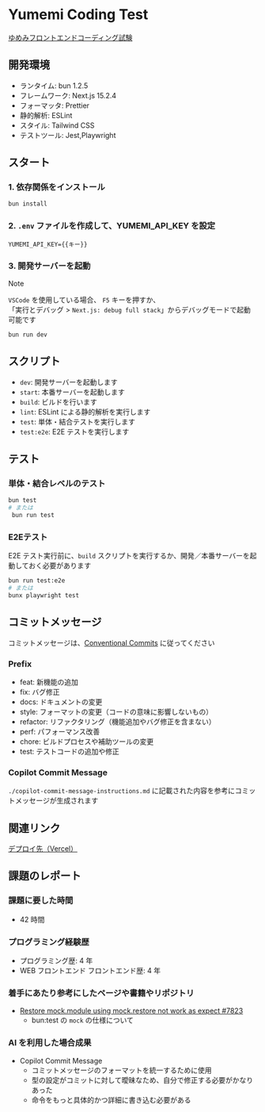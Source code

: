 # Yumemi Coding Test

[ゆめみフロントエンドコーディング試験](https://yumemi.notion.site/0e9ef27b55704d7882aab55cc86c999d)

## 開発環境

- ランタイム: bun 1.2.5
- フレームワーク: Next.js 15.2.4
- フォーマッタ: Prettier
- 静的解析: ESLint
- スタイル: Tailwind CSS
- テストツール: Jest,Playwright

## スタート

### 1. 依存関係をインストール

```bash
bun install
```

### 2. `.env` ファイルを作成して、YUMEMI_API_KEY を設定

```env
YUMEMI_API_KEY={{キー}}
```

### 3. 開発サーバーを起動

> [!NOTE]  
> `VSCode` を使用している場合、 `F5` キーを押すか、  
> 「実行とデバッグ > `Next.js: debug full stack`」からデバッグモードで起動可能です

```bash
bun run dev
```

## スクリプト

- `dev`: 開発サーバーを起動します
- `start`: 本番サーバーを起動します
- `build`: ビルドを行います
- `lint`: ESLint による静的解析を実行します
- `test`: 単体・結合テストを実行します
- `test:e2e`: E2E テストを実行します

## テスト

### 単体・結合レベルのテスト

```bash
bun test
# または
 bun run test
```

### E2Eテスト

E2E テスト実行前に、`build` スクリプトを実行するか、開発／本番サーバーを起動しておく必要があります

```bash
bun run test:e2e
# または
bunx playwright test
```

## コミットメッセージ

コミットメッセージは、[Conventional Commits](https://www.conventionalcommits.org/ja/v1.0.0/) に従ってください

### Prefix

- feat: 新機能の追加
- fix: バグ修正
- docs: ドキュメントの変更
- style: フォーマットの変更（コードの意味に影響しないもの）
- refactor: リファクタリング（機能追加やバグ修正を含まない）
- perf: パフォーマンス改善
- chore: ビルドプロセスや補助ツールの変更
- test: テストコードの追加や修正

### Copilot Commit Message

`./copilot-commit-message-instructions.md` に記載された内容を参考にコミットメッセージが生成されます

## 関連リンク

[デプロイ先（Vercel）](https://yumemi-cording-test-roan.vercel.app/)

## 課題のレポート

### 課題に要した時間

- 42 時間

### プログラミング経験歴

- プログラミング歴: 4 年
- WEB フロントエンド フロントエンド歴: 4 年

### 着手にあたり参考にしたページや書籍やリポジトリ

- [Restore mock.module using mock.restore not work as expect #7823
  ](https://github.com/oven-sh/bun/issues/7823)
  - bun:test の `mock` の仕様について

### AI を利用した場合成果

- Copilot Commit Message
  - コミットメッセージのフォーマットを統一するために使用
  - 型の設定がコミットに対して曖昧なため、自分で修正する必要がかなりあった
  - 命令をもっと具体的かつ詳細に書き込む必要がある
